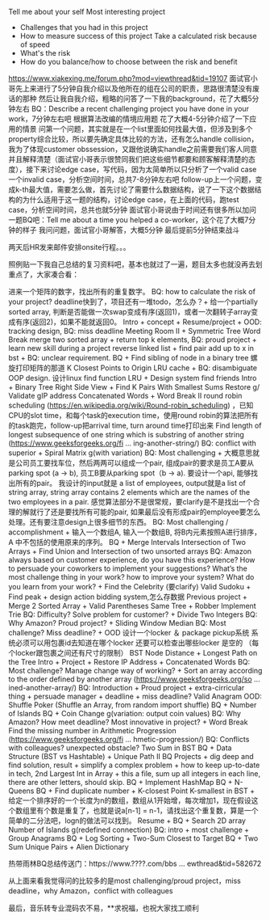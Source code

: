 Tell me about your self
Most interesting project
- Challenges that you had in this project
- How to measure success of this project
Take a calculated risk because of speed
- What's the risk
- How do you balance/how to choose between the risk and benefit

https://www.xiakexing.me/forum.php?mod=viewthread&tid=19107
面试官小哥先上来进行了5分钟自我介绍以及他所在的组在公司的职责，思路很清楚没有废话的那种
然后让我自我介绍，粗略的问答了一下我的background，花了大概5分钟左右
BQ：Describe a recent challenging project you have done in your work，7分钟左右吧
根据算法改编的情境应用题
花了大概4-5分钟介绍了一下应用的情景
问第一个问题，其实就是在一个list里面如何找最大值，但涉及到多个property综合比较，所以要先确定具体比较的方法，还有怎么handle collision，我为了体现customer obssession，又跟他说确实handle之前需要我们客人同意并且解释清楚（面试官小哥表示很赞同我们把这些细节都要和顾客解释清楚的态度），接下来讨论edge case，写代码，因为太简单所以只分析了一个valid case一个invalid case，分析空间时间，总共7-8分钟左右吧
follow-up上一个问题，变成k-th最大值，需要怎么做，首先讨论了需要什么数据结构，说了一下这个数据结构的为什么适用于这一题的结构，讨论edge case，在上面的代码，跑test case，分析空间时间，总共也就5分钟
面试官小哥说由于时间还有很多所以加问一题BQ吧：Tell me about a time you helped a co-worker，这个花了大概7分钟的样子
我问问题，面试官小哥解答，大概5分钟
最后提前5分钟结束战斗




两天后HR发来邮件安排onsite行程。。。

照例贴一下我自己总结的复习资料吧，基本也就过了一遍，题目太多也就没再去划重点了，大家凑合看：

进来一个矩阵的数字，找出所有的重复数字。
BQ: how to calculate the risk of your project? deadline快到了，项目还有一堆todo，怎么办？+ 给一个partially sorted array, 判断是否能做一次swap变成有序(返回1)，或者一次翻转子array变成有序(返回2)，如果不能就返回0。
Intro + concept + Resume/project + OOD: tracking design, BQ: miss deadline
Meeting Room II + Symmetric Tree
Word Break
merge two sorted array + return top k elements, BQ: proud project + learn new skill during a project
reverse linked list + find pair add up to x in bst + BQ: unclear requirement.
BQ + Find sibling of node in a binary tree
螺旋打印矩阵的那道
K Closest Points to Origin
LRU cache + BQ: disambiguate
OOP design. 设计linux find function
LRU + Design system find friends
Intro + Binary Tree Right Side View + Find K Pairs With Smallest Sums
Restore g/ Validate gIP address
Concatenated Words + Word Break II
round robin scheduling (https://en.wikipedia.org/wiki/Round-robin_scheduling) ，已知CPU的slot time，和每个task的execution time，使用round robin的算法把所有的task跑完，follow-up把arrival time, turn around time打印出来
Find length of longest subsequence of one string which is substring of another string (https://www.geeksforgeeks.org/fi ... ing-another-string/)
BQ: conflict with superior + Spiral Matrix g(with variation)
BQ: Most challenging + 大概意思就是公司员工要找车位，然后两两可以组成一个pair, 组成pair的要求是员工A要从parking spot (a -> b), 员工B要从parking spot（b -> a). 要设计一个api, 能够找出所有的pair。 我设计的input就是 a list of employees, output就是a list of string array, string array contains 2 elements which are the names of the two employees in a pair. 感觉算法部分不是很常规，要clarify是不是找出一个合理的解就行了还是要找所有可能的pair, 如果最后没有形成pair的employee要怎么处理。还有要注意design上很多细节的东西。
BQ: Most challenging / accomplishment + 输入一个数组A, 输入一个数组B, 将B内元素按照A进行排序， A 中不包括的使用原来的序列。
BQ + Merge Intervals
Intersection of Two Arrays + Find Union and Intersection of two unsorted arrays
BQ: Amazon always based on customer experience, do you have this experience? How to persuade your coworkers to implement your suggestions? What’s the most challenge thing in your work? how to improve your system? What do you learn from your work? + Find the Celebrity (要clarify)
Valid Sudoku + Find peak + design action bidding system,怎么存数据
Previous project + Merge 2 Sorted Array + Valid Parentheses
Same Tree + Robber
Implement Trie
BQ: Difficulty? Solve problem for customer? + Divide Two Integers
BQ: Why Amazon? Proud project? + Sliding Window Median
BQ: Most challenge? Miss deadline? + OOD 设计一个locker ＆ package pickup系统 系统必须可以用包裹id去知道在哪个locker 还要可以检查出哪些locker 是空的 （每个locker跟包裹之间还有尺寸的限制）
BST Node Distance + Longest Path on the Tree
Intro + Project + Restore IP Address + Concatenated Words
BQ: Most challenge? Manage change way of working? + Sort an array according to the order defined by another array (https://www.geeksforgeeks.org/so ... ined-another-array/)
BQ: Introduction + Proud project + extra-cirricular thing + persuade manager + deadline + miss deadline? Valid Anagram
OOD: Shuffle Poker (Shuffle an Array, from random import shuffle)
BQ + Number of Islands
BQ + Coin Change g(variation: output coin values)
BQ: Why Amazon? How meet deadline? Most innovative in project? + Word Break
Find the missing number in Arithmetic Progression (https://www.geeksforgeeks.org/fi ... hmetic-progression/)
BQ: Conflicts with colleagues? unexpected obstacle? Two Sum in BST
BQ + Data Structure (BST vs Hashtable) + Unique Path II
BQ Projects + dig deep and find solution, result + simplify a complex problem + how to keep up-to-date in tech, 2nd Largest Int in Array + this a file, sum up all integers in each line, there are other letters, should skip.
BQ + Implement HashMap
BQ + N-Queens
BQ + Find duplicate number + K-closest Point
K-smallest in BST + 给定一个排序好的一个长度为n的数组，数组从1开始增，每次增加1，现在假设这个数组里有个数是重复了，也就是说a[n-1] = n-1，请找出这个重复数，算是一个简单的二分法吧，logn的做法可以找到。
Resume + BQ + Search 2D array
Number of Islands g(redefined connection)
BQ: intro + most challenge + Group Anagrams
BQ + Log Sorting + Two-Sum Closest to Target
BQ + Two Sum Unique Pairs + Alien Dictionary


热带雨林BQ总结传送门：https://www.????.com/bbs ... ewthread&tid=582672

从上面来看我觉得问的比较多的是most challenging/proud project，miss deadline，why Amazon，conflict with colleagues

最后，音乐转专业混码农不易，**求祝福，也祝大家找工顺利
